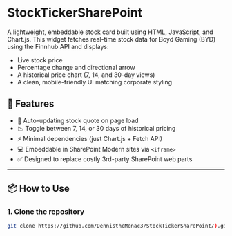 # StockTickerSharePoint

A lightweight, embeddable stock card built using HTML, JavaScript, and Chart.js. This widget fetches real-time stock data for Boyd Gaming (BYD) using the Finnhub API and displays:
- Live stock price
- Percentage change and directional arrow
- A historical price chart (7, 14, and 30-day views)
- A clean, mobile-friendly UI matching corporate styling
## 🔧 Features
- 🔁 Auto-updating stock quote on page load
- 📉 Toggle between 7, 14, or 30 days of historical pricing
- ⚡ Minimal dependencies (just Chart.js + Fetch API)
- 💻 Embeddable in SharePoint Modern sites via `<iframe>`
- ✅ Designed to replace costly 3rd-party SharePoint web parts
---
## 📦 How to Use
### 1. Clone the repository
```bash
git clone https://github.com/DennistheMenac3/StockTickerSharePoint/).git
